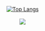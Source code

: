 <p align="center">
 <a href="https://github.com/Jungma1" target="_blank">
    <img src="https://github-readme-stats.vercel.app/api/top-langs/?username=Jungma1&layout=compact&show_icons=true&theme=radical&hide=html,css,scss,shell" alt="Top Langs" />
  </a>
  <br />
  <br />
  <a href="https://github.com/Jungma1" target="_blank">
    <img src="https://github-readme-stats.vercel.app/api?username=jungma1&show_icons=true&theme=radical&count_private=true" />
  </a>
</p>
